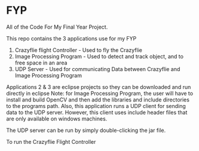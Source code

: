 # FYP
All of the Code For My Final Year Project.

This repo contains the 3 applications use for my FYP
  1. Crazyflie flight Controller - Used to fly the Crazyflie
  2. Image Processing Program - Used to detect and track object, and to free space in an area
  3. UDP Server - Used for communicating Data between Crazyflie and Image Processing Program
  
Applications 2 & 3 are eclipse projects so they can be downloaded and run directly in eclipse
  Note: for Image Processing Program, the user will have to install and build OpenCV
  and then add the libraries and include directories to the programs path. Also, this 
  application runs a UDP client for sending data to the UDP server. However, this client
  uses include header files that are only available on windows machines.

The UDP server can be run by simply double-clicking the jar file.

To run the Crazyflie Flight Controller


